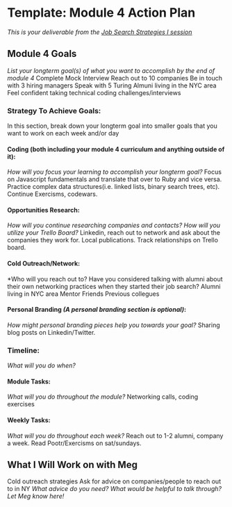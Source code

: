 # Template: Module 4 Action Plan 
*This is your deliverable from the [Job Search Strategies I session](https://github.com/turingschool/career-development-curriculum/blob/master/module_three/job_search_strategies_i.md)*

## Module 4 Goals
*List your longterm goal(s) of what you want to accomplish by the end of module 4*
  Complete Mock Interview
  Reach out to 10 companies
  Be in touch with 3 hiring managers
  Speak with 5 Turing Almuni living in the NYC area
  Feel confident taking technical coding challenges/interviews
### Strategy To Achieve Goals:
In this section, break down your longterm goal into smaller goals that you want to work on each week and/or day

#### Coding (both including your module 4 curriculum and anything outside of it):
*How will you focus your learning to accomplish your longterm goal?*
  Focus on Javascript fundamentals and translate that over to Ruby and vice versa. Practice complex data structures(i.e.          linked lists, binary search trees, etc). Continue Exercisms, codewars.
  
#### Opportunities Research:
*How will you continue researching companies and contacts? How will you utilize your Trello Board?* 
  Linkedin, reach out to network and ask about the companies they work for. Local publications. Track relationships on Trello board.
#### Cold Outreach/Network:
*Who will you reach out to? Have you considered talking with alumni about their own networking practices when they started their job search?
  Alumni living in NYC area
  Mentor
  Friends
  Previous collegues
  
#### Personal Branding *(A personal branding section is optional)*:
*How might personal branding pieces help you towards your goal?*
  Sharing blog posts on Linkedin/Twitter.
### Timeline:
*What will you do when?*
#### Module Tasks:
*What will you do throughout the module?*
  Networking calls, coding exercises
#### Weekly Tasks:
*What will you do throughout each week?*
  Reach out to 1-2 alumni, company a week.
  Read Pootr/Exercisms on sat/sundays.
## What I Will Work on with Meg
  Cold outreach strategies
  Ask for advice on companies/people to reach out to in NY
*What advice do you need? What would be helpful to talk through? Let Meg know here!*

